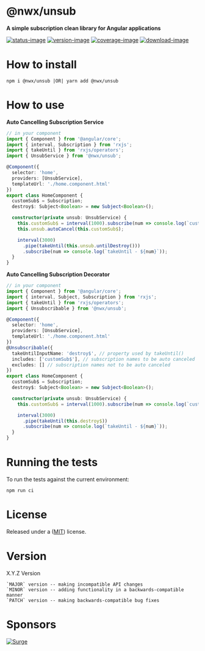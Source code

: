 # @nwx/unsub

**A simple subscription clean library for Angular applications**

[![status-image]][status-link]
[![version-image]][version-link]
[![coverage-image]][coverage-link]
[![download-image]][download-link]

# How to install

    npm i @nwx/unsub |OR| yarn add @nwx/unsub

# How to use

**Auto Cancelling Subscription Service**

```typescript
// in your component
import { Component } from '@angular/core';
import { interval, Subscription } from 'rxjs';
import { takeUntil } from 'rxjs/operators';
import { UnsubService } from '@nwx/unsub';

@Component({
  selector: 'home',
  providers: [UnsubService],
  templateUrl: './home.component.html'
})
export class HomeComponent {
  customSub$ = Subscription;
  destroy$: Subject<Boolean> = new Subject<Boolean>();

  constructor(private unsub: UnsubService) {
    this.customSub$ = interval(1000).subscribe(num => console.log(`customSub$ - ${num}`));
    this.unsub.autoCancel(this.customSub$);

    interval(3000)
      .pipe(takeUntil(this.unsub.untilDestroy()))
      .subscribe(num => console.log(`takeUntil - ${num}`));
  }
}
```

**Auto Cancelling Subscription Decorator**

```typescript
// in your component
import { Component } from '@angular/core';
import { interval, Subject, Subscription } from 'rxjs';
import { takeUntil } from 'rxjs/operators';
import { Unsubscribable } from '@nwx/unsub';

@Component({
  selector: 'home',
  providers: [UnsubService],
  templateUrl: './home.component.html'
})
@Unsubscribable({
  takeUntilInputName: 'destroy$', // property used by takeUntil()
  includes: ['customSub$'], // subscription names to be auto canceled
  excludes: [] // subscription names not to be auto canceled
})
export class HomeComponent {
  customSub$ = Subscription;
  destroy$: Subject<Boolean> = new Subject<Boolean>();

  constructor(private unsub: UnsubService) {
    this.customSub$ = interval(1000).subscribe(num => console.log(`customSub$ - ${num}`));

    interval(3000)
      .pipe(takeUntil(this.destroy$))
      .subscribe(num => console.log(`takeUntil - ${num}`));
  }
}
```

# Running the tests

To run the tests against the current environment:

    npm run ci

# License

Released under a ([MIT](LICENSE)) license.

# Version

X.Y.Z Version

    `MAJOR` version -- making incompatible API changes
    `MINOR` version -- adding functionality in a backwards-compatible manner
    `PATCH` version -- making backwards-compatible bug fixes

[status-image]: https://secure.travis-ci.org/neekware/nwx-unsub.png?branch=master
[status-link]: http://travis-ci.org/neekware/nwx-unsub?branch=master
[version-image]: https://img.shields.io/npm/v/@nwx/unsub.svg
[version-link]: https://www.npmjs.com/package/@nwx/unsub
[coverage-image]: https://coveralls.io/repos/neekware/nwx-unsub/badge.svg
[coverage-link]: https://coveralls.io/r/neekware/nwx-unsub
[download-image]: https://img.shields.io/npm/dm/@nwx/unsub.svg
[download-link]: https://www.npmjs.com/package/@nwx/unsub

# Sponsors

[![Surge](https://www.surgeforward.com/wp-content/themes/understrap-master/images/logo.png)](https://github.com/surgeforward)
